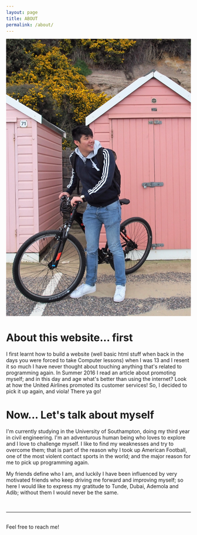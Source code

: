 ```yaml
---
layout: page
title: ABOUT
permalink: /about/
---
```

 <img class="col one right" src="/img/myself.jpg">

<br/>
<h1>About this website... first</h1>

I first learnt how to build a website (well basic html stuff when back in the days you were forced to take Computer lessons) when I was 13 and I resent it so much I have never thought about touching anything that's related to programming again. In Summer 2016 I read an article about promoting myself; and in this day and age what's better than using the internet? Look at how the United Airlines promoted its customer services!
So, I decided to pick it up again, and viola! There ya go!

<h1>Now... Let's talk about myself </h1>

I'm currently studying in the University of Southampton, doing my third year in civil engineering. I'm an adventurous human being who loves to explore and I love to challenge myself. I like to find my weaknesses and try to overcome them; that is part of the reason why I took up American Football, one of the most violent contact sports in the world; and the major reason for me to pick up programming again. 



My friends define who I am, and luckily I have been influenced by very motivated friends who keep driving me forward and improving myself; so here I would like to express my gratitude to Tunde, Dubai, Ademola and Adib; without them I would never be the same. 


<br/>
<hr/>
<br/>
<span class="contacticon center">
	<a href="mailto:chwong1996@gmail.com"><i class="fa fa-envelope-square"></i></a>
	<a href="https://github.com/chwong1996" target="_blank"><i class="fa fa-github-square"></i></a>
	<a href="https://www.linkedin.com/in/chinhanghenryvong/" target="_blank"><i class="fa fa-linkedin-square"></i></a>
	<a href="http://henryfromhongkong.com" target="_blank"><i class="fa fa-wordpress" aria-hidden="true"></i></a>
</span>

<div class="col three caption">
	Feel free to reach me!
</div>

